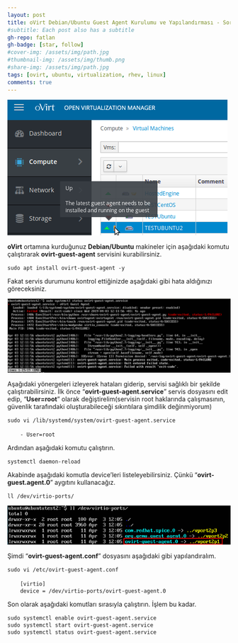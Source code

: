 ```yaml
---
layout: post
title: oVirt Debian/Ubuntu Guest Agent Kurulumu ve Yapılandırması - Sorun Çözüldü
#subtitle: Each post also has a subtitle
gh-repo: fatlan
gh-badge: [star, follow]
#cover-img: /assets/img/path.jpg
#thumbnail-img: /assets/img/thumb.png
#share-img: /assets/img/path.jpg
tags: [ovirt, ubuntu, virtualization, rhev, linux]
comments: true
---
```

![Crepe](/assets/img/ovirt-ubuntu16-agent/u16o-ga01.png)

**oVirt** ortamına kurduğunuz **Debian/Ubuntu** makineler için aşağıdaki komutu çalıştırarak **ovirt-guest-agent** servisini kurabilirsiniz.

~~~
sudo apt install ovirt-guest-agent -y
~~~

Fakat servis durumunu kontrol ettiğinizde aşağıdaki gibi hata aldığınızı göreceksiniz.

![Crepe](/assets/img/ovirt-ubuntu16-agent/u16o-ga02.png)

Aşağıdaki yönergeleri izleyerek hataları giderip, servisi sağlıklı bir şekilde çalıştırabilirsiniz. İlk önce “**ovirt-guest-agent.service**” servis dosyasını edit edip, “**User=root**” olarak değiştirelim(servisin root haklarında çalışmasının, güvenlik tarafındaki oluşturabileceği sıkıntılara şimdilik değinmiyorum)

~~~
sudo vi /lib/systemd/system/ovirt-guest-agent.service

    - User=root
~~~

Ardından aşağıdaki komutu çalıştırın.

~~~
systemctl daemon-reload
~~~

Akabinde aşağıdaki komutla device’leri listeleyebilirsiniz. Çünkü “**ovirt-guest.agent.0**” aygıtını kullanacağız.

~~~
ll /dev/virtio-ports/
~~~

![Crepe](/assets/img/ovirt-ubuntu16-agent/u16o-ga03.png)

Şimdi “**ovirt-guest-agent.conf**” dosyasını aşağıdaki gibi yapılandıralım.

~~~
sudo vi /etc/ovirt-guest-agent.conf

    [virtio]
    device = /dev/virtio-ports/ovirt-guest-agent.0
~~~

Son olarak aşağıdaki komutları sırasıyla çalıştırın. İşlem bu kadar.

~~~
sudo systemctl enable ovirt-guest-agent.service
sudo systemctl start ovirt-guest-agent.service
sudo systemctl status ovirt-guest-agent.service
~~~

